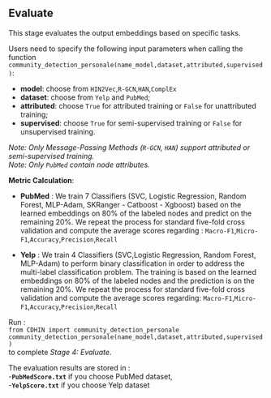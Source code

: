 ## Evaluate

This stage evaluates the output embeddings based on specific tasks.

Users need to specify the following input parameters when calling the function 
```community_detection_personale(name_model,dataset,attributed,supervised)```:
- **model**: choose from ```HIN2Vec```,```R-GCN```,```HAN```,```ComplEx```
- **dataset**: choose from ```Yelp``` and ```PubMed```;
- **attributed**: choose ```True``` for attributed training or ```False``` for unattributed training;
- **supervised**: choose ```True``` for semi-supervised training or ```False``` for unsupervised training.

*Note: Only Message-Passing Methods (```R-GCN```, ```HAN```) support attributed or semi-supervised training.* <br /> 
*Note: Only ```PubMed``` contain node attributes.*

**Metric Calculation**: <br />
- **PubMed** : We train 7 Classifiers (SVC, Logistic Regression, Random Forest, MLP-Adam, SKRanger - Catboost - Xgboost) based on the learned embeddings on 80% of the labeled nodes and predict on the remaining 20%. We repeat the process for standard five-fold cross validation and compute the average scores regarding :
 ```Macro-F1```,```Micro-F1```,```Accuracy```,```Precision```,```Recall```

- **Yelp** : We train 4 Classifiers (SVC,Logistic Regression, Random Forest, MLP-Adam) to perform binary classification in order to address the multi-label classification problem. The training is based on the learned embeddings on 80% of the labeled nodes and the prediction is on the remaining 20%. We repeat the process for standard five-fold cross validation and compute the average scores regarding:
 ```Macro-F1```,```Micro-F1```,```Accuracy```,```Precision```,```Recall```

Run :<br />
```from CDHIN import community_detection_personale```<br />
```community_detection_personale(name_model,dataset,attributed,supervised)```<br />
to complete *Stage 4: Evaluate*.

The evaluation results are stored in :<br />
-**```PubMedScore.txt```** if you choose PubMed dataset,<br />
-**```YelpScore.txt```** if you choose Yelp dataset